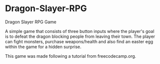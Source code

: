# Dragon-Slayer-RPG
Dragon Slayer RPG Game

A simple game that consists of three button inputs where the player's goal is to defeat the dragon blocking people from leaving their town.
The player can fight monsters, purchase weapons/health and also find an easter egg within the game for a hidden surprise.

This game was made following a tutorial from freecodecamp.org.
